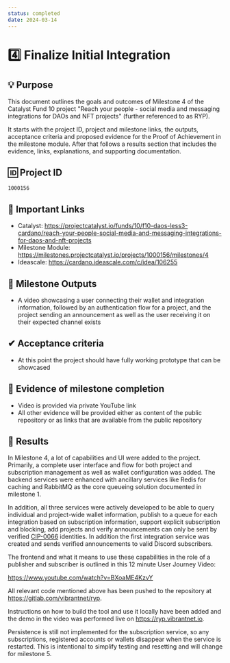 ```yaml
---
status: completed
date: 2024-03-14
---
```

# 4️⃣ Finalize Initial Integration	

## 💡 Purpose
This document outlines the goals and outcomes of Milestone 4 of the Catalyst Fund 10 project "Reach your people - social media and messaging integrations for DAOs and NFT projects" (further referenced to as RYP).

It starts with the project ID, project and milestone links, the outputs, acceptance criteria and proposed evidence for the Proof of Achievement in the milestone module. After that follows a results section that includes the evidence, links, explanations, and supporting documentation.

## 🆔 Project ID
`1000156`

## 🔗 Important Links

- Catalyst: <https://projectcatalyst.io/funds/10/f10-daos-less3-cardano/reach-your-people-social-media-and-messaging-integrations-for-daos-and-nft-projects>
- Milestone Module: <https://milestones.projectcatalyst.io/projects/1000156/milestones/4>
- Ideascale: <https://cardano.ideascale.com/c/idea/106255>

## 🧱 Milestone Outputs
- A video showcasing a user connecting their wallet and integration information, followed by an authentication flow for a project, and the project sending an announcement as well as the user receiving it on their expected channel exists

## ✔ Acceptance criteria
- At this point the project should have fully working prototype that can be showcased

## 🧾 Evidence of milestone completion	
- Video is provided via private YouTube link
- All other evidence will be provided either as content of the public repository or as links that are available from the public repository

## 🚀 Results
In Milestone 4, a lot of capabilities and UI were added to the project. Primarily, a complete user interface and flow for both project and subscription management as well as wallet configuration was added. The backend services were enhanced with ancillary services like Redis for caching and RabbitMQ as the core queueing solution documented in milestone 1.

In addition, all three services were actively developed to be able to query individual and project-wide wallet information, publish to a queue for each integration based on subscription information, support explicit subscription and blocking, add projects and verify announcements can only be sent by verified [CIP-0066](https://github.com/cardano-foundation/CIPs/pull/294) identities. In addition the first integration service was created and sends verified announcements to valid Discord subscribers.

The frontend and what it means to use these capabilities in the role of a publisher and subscriber is outlined in this 12 minute User Journey Video:

<https://www.youtube.com/watch?v=BXoaME4KzvY>

All relevant code mentioned above has been pushed to the repository at <https://gitlab.com/vibrantnet/ryp>.

Instructions on how to build the tool and use it locally have been added and the demo in the video was performed live on <https://ryp.vibrantnet.io>.

Persistence is still not implemented for the subscription service, so any subscriptions, registered accounts or wallets disappear when the service is restarted. This is intentional to simplify testing and resetting and will change for milestone 5.